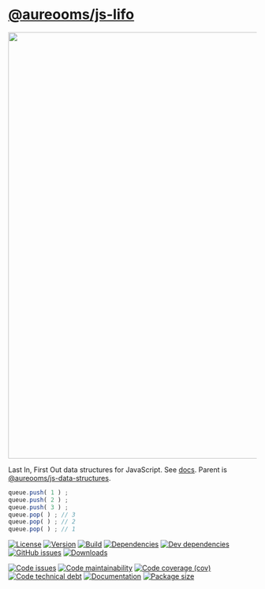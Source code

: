 [@aureooms/js-lifo](https://aureooms.github.io/js-lifo)
==

<img src="https://cdn.rawgit.com/aureooms/js-lifo/master/media/sketch.svg" width="864">

Last In, First Out data structures for JavaScript.
See [docs](https://aureooms.github.io/js-lifo).
Parent is [@aureooms/js-data-structures](https://github.com/aureooms/js-data-structures).

```js
queue.push( 1 ) ;
queue.push( 2 ) ;
queue.push( 3 ) ;
queue.pop( ) ; // 3
queue.pop( ) ; // 2
queue.pop( ) ; // 1
```

[![License](https://img.shields.io/github/license/aureooms/js-lifo.svg)](https://raw.githubusercontent.com/aureooms/js-lifo/master/LICENSE)
[![Version](https://img.shields.io/npm/v/@aureooms/js-lifo.svg)](https://www.npmjs.org/package/@aureooms/js-lifo)
[![Build](https://img.shields.io/travis/aureooms/js-lifo/master.svg)](https://travis-ci.org/aureooms/js-lifo/branches)
[![Dependencies](https://img.shields.io/david/aureooms/js-lifo.svg)](https://david-dm.org/aureooms/js-lifo)
[![Dev dependencies](https://img.shields.io/david/dev/aureooms/js-lifo.svg)](https://david-dm.org/aureooms/js-lifo?type=dev)
[![GitHub issues](https://img.shields.io/github/issues/aureooms/js-lifo.svg)](https://github.com/aureooms/js-lifo/issues)
[![Downloads](https://img.shields.io/npm/dm/@aureooms/js-lifo.svg)](https://www.npmjs.org/package/@aureooms/js-lifo)

[![Code issues](https://img.shields.io/codeclimate/issues/aureooms/js-lifo.svg)](https://codeclimate.com/github/aureooms/js-lifo/issues)
[![Code maintainability](https://img.shields.io/codeclimate/maintainability/aureooms/js-lifo.svg)](https://codeclimate.com/github/aureooms/js-lifo/trends/churn)
[![Code coverage (cov)](https://img.shields.io/codecov/c/gh/aureooms/js-lifo/master.svg)](https://codecov.io/gh/aureooms/js-lifo)
[![Code technical debt](https://img.shields.io/codeclimate/tech-debt/aureooms/js-lifo.svg)](https://codeclimate.com/github/aureooms/js-lifo/trends/technical_debt)
[![Documentation](https://aureooms.github.io/js-lifo/badge.svg)](https://aureooms.github.io/js-lifo/source.html)
[![Package size](https://img.shields.io/bundlephobia/minzip/@aureooms/js-lifo)](https://bundlephobia.com/result?p=@aureooms/js-lifo)
